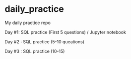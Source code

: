# daily_practice
My daily practice repo

Day #1: SQL practice (First 5 questions) / Jupyter notebook

Day #2 : SQL practice (5-10 queations)

Day #3 : SQL practice (10-15)
